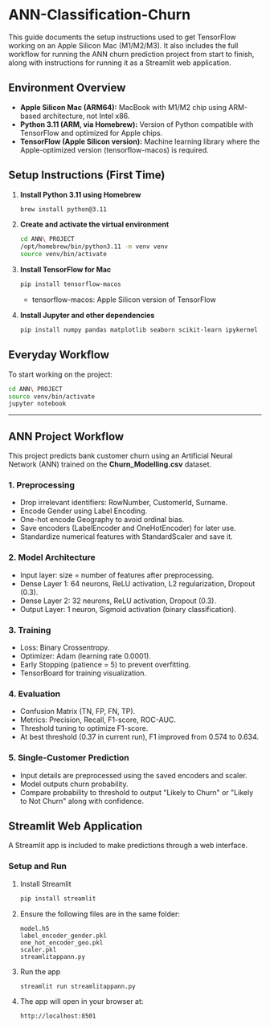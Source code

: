 # ANN-Classification-Churn

This guide documents the setup instructions used to get TensorFlow working on an Apple Silicon Mac (M1/M2/M3). It also includes the full workflow for running the ANN churn prediction project from start to finish, along with instructions for running it as a Streamlit web application.

## Environment Overview

* **Apple Silicon Mac (ARM64):** MacBook with M1/M2 chip using ARM-based architecture, not Intel x86.
* **Python 3.11 (ARM, via Homebrew):** Version of Python compatible with TensorFlow and optimized for Apple chips.
* **TensorFlow (Apple Silicon version):** Machine learning library where the Apple-optimized version (tensorflow-macos) is required.

## Setup Instructions (First Time)

1. **Install Python 3.11 using Homebrew**

   ```bash
   brew install python@3.11
   ```

2. **Create and activate the virtual environment**

   ```bash
   cd ANN\ PROJECT
   /opt/homebrew/bin/python3.11 -m venv venv
   source venv/bin/activate
   ```

3. **Install TensorFlow for Mac**

   ```bash
   pip install tensorflow-macos
   ```
   * tensorflow-macos: Apple Silicon version of TensorFlow

5. **Install Jupyter and other dependencies**

   ```bash
   pip install numpy pandas matplotlib seaborn scikit-learn ipykernel
   ```


## Everyday Workflow

To start working on the project:

```bash
cd ANN\ PROJECT
source venv/bin/activate
jupyter notebook
```

---

## ANN Project Workflow

This project predicts bank customer churn using an Artificial Neural Network (ANN) trained on the **Churn\_Modelling.csv** dataset.

### 1. Preprocessing

* Drop irrelevant identifiers: RowNumber, CustomerId, Surname.
* Encode Gender using Label Encoding.
* One-hot encode Geography to avoid ordinal bias.
* Save encoders (LabelEncoder and OneHotEncoder) for later use.
* Standardize numerical features with StandardScaler and save it.

### 2. Model Architecture

* Input layer: size = number of features after preprocessing.
* Dense Layer 1: 64 neurons, ReLU activation, L2 regularization, Dropout (0.3).
* Dense Layer 2: 32 neurons, ReLU activation, Dropout (0.3).
* Output Layer: 1 neuron, Sigmoid activation (binary classification).

### 3. Training

* Loss: Binary Crossentropy.
* Optimizer: Adam (learning rate 0.0001).
* Early Stopping (patience = 5) to prevent overfitting.
* TensorBoard for training visualization.

### 4. Evaluation

* Confusion Matrix (TN, FP, FN, TP).
* Metrics: Precision, Recall, F1-score, ROC-AUC.
* Threshold tuning to optimize F1-score.
* At best threshold (0.37 in current run), F1 improved from 0.574 to 0.634.

### 5. Single-Customer Prediction

* Input details are preprocessed using the saved encoders and scaler.
* Model outputs churn probability.
* Compare probability to threshold to output "Likely to Churn" or "Likely to Not Churn" along with confidence.


## Streamlit Web Application

A Streamlit app is included to make predictions through a web interface.

### Setup and Run

1. Install Streamlit

   ```bash
   pip install streamlit
   ```

2. Ensure the following files are in the same folder:

   ```
   model.h5
   label_encoder_gender.pkl
   one_hot_encoder_geo.pkl
   scaler.pkl
   streamlitappann.py
   ```

3. Run the app

   ```bash
   streamlit run streamlitappann.py
   ```

4. The app will open in your browser at:

   ```
   http://localhost:8501
   ```

